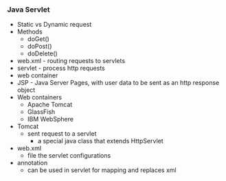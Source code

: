 ### **Java Servlet**
* Static vs Dynamic request
* Methods
	- doGet()
	- doPost()
	- doDelete()
* web.xml - routing requests to servlets
* servlet - process http requests
* web container
* JSP - Java Server Pages, with user data to be sent as an http response object
* Web containers
	- Apache Tomcat
	- GlassFish
	- IBM WebSphere
* Tomcat 
	- sent request to a servlet 
		- a special java class that extends HttpServlet
* web.xml 
	- file the servlet configurations
* annotation 
	- can be used in servlet for mapping and replaces xml
